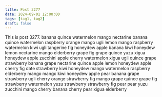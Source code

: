 ```yaml
---
title: Post 3277
date: 2024-09-01 12:00:00
tags: [tag1, tag2]
draft: false
---
```

This is post 3277.
banana
quince
watermelon
mango
nectarine
banana
quince
watermelon
raspberry
orange
mango
ugli
lemon
mango
raspberry
watermelon
kiwi
ugli
tangerine
fig
honeydew
apple
banana
kiwi
honeydew
lemon
nectarine
mango
elderberry
grape
fig
grape
quince
yuzu
xigua
honeydew
apple
zucchini
apple
cherry
watermelon
xigua
ugli
quince
grape
strawberry
banana
grape
nectarine
quince
apple
lemon
honeydew
apple
cherry
fig
date
strawberry
kiwi
honeydew
mango
watermelon
raspberry
elderberry
mango
mango
kiwi
honeydew
apple
pear
banana
grape
strawberry
ugli
cherry
orange
strawberry
fig
mango
grape
quince
grape
fig
strawberry
watermelon
yuzu
strawberry
strawberry
fig
pear
pear
yuzu
zucchini
mango
cherry
banana
cherry
pear
xigua
elderberry
